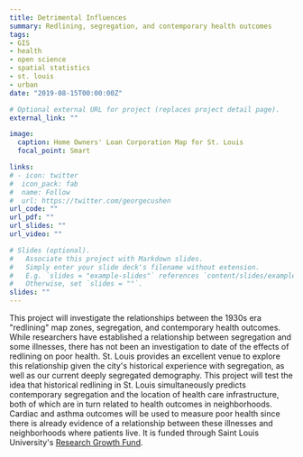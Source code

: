 ```yaml
---
title: Detrimental Influences
summary: Redlining, segregation, and contemporary health outcomes
tags:
- GIS
- health
- open science
- spatial statistics
- st. louis
- urban
date: "2019-08-15T00:00:00Z"

# Optional external URL for project (replaces project detail page).
external_link: ""

image:
  caption: Home Owners' Loan Corporation Map for St. Louis
  focal_point: Smart

links:
# - icon: twitter
#  icon_pack: fab
#  name: Follow
#  url: https://twitter.com/georgecushen
url_code: ""
url_pdf: ""
url_slides: ""
url_video: ""

# Slides (optional).
#   Associate this project with Markdown slides.
#   Simply enter your slide deck's filename without extension.
#   E.g. `slides = "example-slides"` references `content/slides/example-slides.md`.
#   Otherwise, set `slides = ""`.
slides: ""
---
```


This project will investigate the relationships between the 1930s era "redlining" map zones, segregation, and contemporary health outcomes. While researchers have established a relationship between segregation and some illnesses, there has not been an investigation to date of the effects of redlining on poor health. St. Louis provides an excellent venue to explore this relationship given the city's historical experience with segregation, as well as our current deeply segregated demography. This project will test the idea that historical redlining in St. Louis simultaneously predicts contemporary segregation and the location of health care infrastructure, both of which are in turn related to health outcomes in neighborhoods. Cardiac and asthma outcomes will be used to measure poor health since there is already evidence of a relationship between these illnesses and neighborhoods where patients live. It is funded through Saint Louis University's [Research Growth Fund](https://www.slu.edu/research/research-institute/seed-funding/research-growth-fund-faculty-recipients.php).
